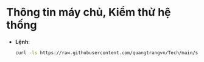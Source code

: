 # Thông tin máy chủ, Kiểm thử hệ thống
   - **Lệnh**:
     ```bash
     curl -ls https://raw.githubusercontent.com/quangtrangvn/Tech/main/server-infor.sh | bash
     ```
